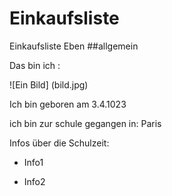# Einkaufsliste
Einkaufsliste Eben
##allgemein

Das bin ich : 

![Ein Bild] (bild.jpg)

Ich bin geboren am 3.4.1023 

ich bin zur schule gegangen in: Paris 

Infos über die Schulzeit:

* Info1

* Info2


